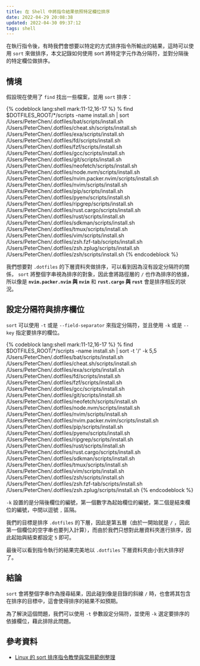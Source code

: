 ```yaml
---
title: 在 Shell 中將指令結果依照特定欄位排序
date: 2022-04-29 20:08:38
updated: 2022-04-30 09:37:12
tags: shell
---
```

在執行指令後，有時我們會想要以特定的方式排序指令所輸出的結果，這時可以使用 `sort` 來做排序，本文記錄如何使用 sort 將特定字元作為分隔符，並對分隔後的特定欄位做排序。

## 情境

假設現在使用了 `find` 找出一些檔案，並用 `sort` 排序：

{% codeblock lang:shell mark:11-12,16-17 %}
% find $DOTFILES_ROOT/*/scripts -name install.sh | sort
/Users/PeterChen/.dotfiles/bat/scripts/install.sh
/Users/PeterChen/.dotfiles/cheat.sh/scripts/install.sh
/Users/PeterChen/.dotfiles/exa/scripts/install.sh
/Users/PeterChen/.dotfiles/fd/scripts/install.sh
/Users/PeterChen/.dotfiles/fzf/scripts/install.sh
/Users/PeterChen/.dotfiles/gcc/scripts/install.sh
/Users/PeterChen/.dotfiles/git/scripts/install.sh
/Users/PeterChen/.dotfiles/neofetch/scripts/install.sh
/Users/PeterChen/.dotfiles/node.nvm/scripts/install.sh
/Users/PeterChen/.dotfiles/nvim.packer.nvim/scripts/install.sh
/Users/PeterChen/.dotfiles/nvim/scripts/install.sh
/Users/PeterChen/.dotfiles/pip/scripts/install.sh
/Users/PeterChen/.dotfiles/pyenv/scripts/install.sh
/Users/PeterChen/.dotfiles/ripgrep/scripts/install.sh
/Users/PeterChen/.dotfiles/rust.cargo/scripts/install.sh
/Users/PeterChen/.dotfiles/rust/scripts/install.sh
/Users/PeterChen/.dotfiles/sdkman/scripts/install.sh
/Users/PeterChen/.dotfiles/tmux/scripts/install.sh
/Users/PeterChen/.dotfiles/vim/scripts/install.sh
/Users/PeterChen/.dotfiles/zsh.fzf-tab/scripts/install.sh
/Users/PeterChen/.dotfiles/zsh.zplug/scripts/install.sh
/Users/PeterChen/.dotfiles/zsh/scripts/install.sh
{% endcodeblock %}

我們想要對 `.dotfiles` 的下層資料夾做排序，可以看到因為沒有設定分隔符的關係， `sort` 將整個字串視為排序的對象，因此會將路徑層的 `/` 也作為排序的依據，所以像是  **`nvim.packer.nvim` 與 `nvim`** 和 **`rust.cargo` 與 `rust`** 會是排序相反的狀況。

## 設定分隔符與排序欄位

`sort` 可以使用 `-t` 或是 `--field-separator` 來指定分隔符，並且使用 `-k` 或是 `--key` 指定要排序的欄位。

{% codeblock lang:shell mark:11-12,16-17 %}
% find $DOTFILES_ROOT/*/scripts -name install.sh | sort -t '/' -k 5,5
/Users/PeterChen/.dotfiles/bat/scripts/install.sh
/Users/PeterChen/.dotfiles/cheat.sh/scripts/install.sh
/Users/PeterChen/.dotfiles/exa/scripts/install.sh
/Users/PeterChen/.dotfiles/fd/scripts/install.sh
/Users/PeterChen/.dotfiles/fzf/scripts/install.sh
/Users/PeterChen/.dotfiles/gcc/scripts/install.sh
/Users/PeterChen/.dotfiles/git/scripts/install.sh
/Users/PeterChen/.dotfiles/neofetch/scripts/install.sh
/Users/PeterChen/.dotfiles/node.nvm/scripts/install.sh
/Users/PeterChen/.dotfiles/nvim/scripts/install.sh
/Users/PeterChen/.dotfiles/nvim.packer.nvim/scripts/install.sh
/Users/PeterChen/.dotfiles/pip/scripts/install.sh
/Users/PeterChen/.dotfiles/pyenv/scripts/install.sh
/Users/PeterChen/.dotfiles/ripgrep/scripts/install.sh
/Users/PeterChen/.dotfiles/rust/scripts/install.sh
/Users/PeterChen/.dotfiles/rust.cargo/scripts/install.sh
/Users/PeterChen/.dotfiles/sdkman/scripts/install.sh
/Users/PeterChen/.dotfiles/tmux/scripts/install.sh
/Users/PeterChen/.dotfiles/vim/scripts/install.sh
/Users/PeterChen/.dotfiles/zsh/scripts/install.sh
/Users/PeterChen/.dotfiles/zsh.fzf-tab/scripts/install.sh
/Users/PeterChen/.dotfiles/zsh.zplug/scripts/install.sh
{% endcodeblock %}

`-k` 設置的是分隔後欄位的編號，第一個數字為起始欄位的編號，第二個是結束欄位的編號，中間以逗號 `,` 區隔。

我們的目標是排序 `.dotfiles` 的下層，因此是第五層（由於一開始就是 `/` ，因此第一個欄位的空字串也要列入計算），而由於我們只想對此層資料夾進行排序，因此起始與結束都設定 `5` 即可。

最後可以看到指令執行的結果完美地以 `.dotfiles` 下層資料夾由小到大排序好了。

## 結論

`sort` 會將整個字串作為搜尋結果，因此碰到像是目錄的斜線 `/` 時，也會將其包含在排序的目標中，這會使得排序的結果不如預期。

為了解決這個問題，我們可以使用 `-t` 參數設定分隔符，並使用 `-k` 選定要排序的依據欄位，藉此排除此問題。

## 參考資料

* [Linux 的 sort 排序指令教學與常用範例整理](https://blog.gtwang.org/linux/linux-sort-command-tutorial-and-examples/)
